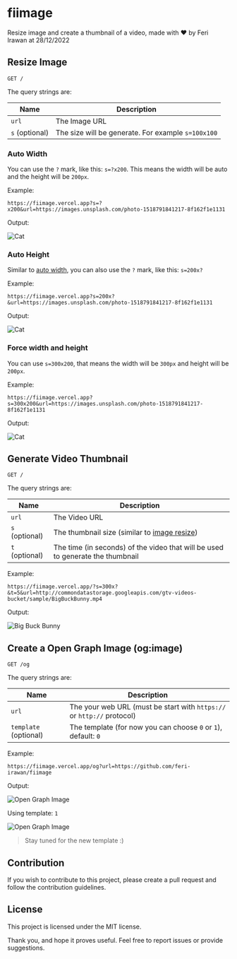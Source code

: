 # fiimage

Resize image and create a thumbnail of a video, made with ❤ by Feri Irawan at 28/12/2022

## Resize Image

```
GET /
```

The query strings are:

| Name           | Description                                        |
| -------------- | -------------------------------------------------- |
| `url`          | The Image URL                                      |
| `s` (optional) | The size will be generate. For example `s=100x100` |

### Auto Width

You can use the `?` mark, like this: `s=?x200`. This means the width will be auto and the height will be `200px`.

Example:

```
https://fiimage.vercel.app?s=?x200&url=https://images.unsplash.com/photo-1518791841217-8f162f1e1131
```

Output:

![Cat](https://fiimage.vercel.app/?s=?x200&url=https://images.unsplash.com/photo-1518791841217-8f162f1e1131)

### Auto Height

Similar to [auto width](#auto-width), you can also use the `?` mark, like this: `s=200x?`

Example:

```
https://fiimage.vercel.app?s=200x?&url=https://images.unsplash.com/photo-1518791841217-8f162f1e1131
```

Output:

![Cat](https://fiimage.vercel.app/?s=200x?&url=https://images.unsplash.com/photo-1518791841217-8f162f1e1131)

### Force width and height

You can use `s=300x200`, that means the width will be `300px` and height will be `200px`.

Example:

```
https://fiimage.vercel.app?s=300x200&url=https://images.unsplash.com/photo-1518791841217-8f162f1e1131
```

Output:

![Cat](https://fiimage.vercel.app/?s=300x300&url=https://images.unsplash.com/photo-1518791841217-8f162f1e1131)

## Generate Video Thumbnail

```
GET /
```

The query strings are:

| Name           | Description                                                                    |
| -------------- | ------------------------------------------------------------------------------ |
| `url`          | The Video URL                                                                  |
| `s` (optional) | The thumbnail size (similar to [image resize](#resize-image))                  |
| `t` (optional) | The time (in seconds) of the video that will be used to generate the thumbnail |

Example:

```
https://fiimage.vercel.app/?s=300x?&t=5&url=http://commondatastorage.googleapis.com/gtv-videos-bucket/sample/BigBuckBunny.mp4
```

Output:

![Big Buck Bunny](https://fiimage.vercel.app/?s=300x?&t=5&url=http://commondatastorage.googleapis.com/gtv-videos-bucket/sample/BigBuckBunny.mp4)

## Create a Open Graph Image (og:image)

```
GET /og
```

The query strings are:

| Name                  | Description                                                            |
| --------------------- | ---------------------------------------------------------------------- |
| `url`                 | The your web URL (must be start with `https://` or `http://` protocol) |
| `template` (optional) | The template (for now you can choose `0` or `1`), default: `0`         |

Example:

```
https://fiimage.vercel.app/og?url=https://github.com/feri-irawan/fiimage
```

Output:

![Open Graph Image](https://fiimage.vercel.app/og?url=https://github.com/feri-irawan/fiimage)

Using template: `1`

![Open Graph Image](https://fiimage.vercel.app/og?template=1&url=https://github.com/feri-irawan/fiimage)

> Stay tuned for the new template :)

## Contribution

If you wish to contribute to this project, please create a pull request and follow the contribution guidelines.

## License

This project is licensed under the MIT license.

Thank you, and hope it proves useful. Feel free to report issues or provide suggestions.
